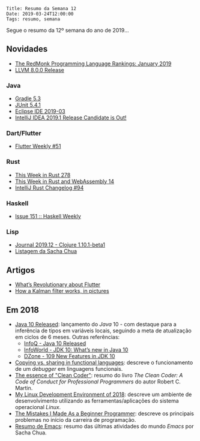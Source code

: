     Title: Resumo da Semana 12
    Date: 2019-03-24T12:00:00
    Tags: resumo, semana

Segue o resumo da 12º semana do ano de 2019...

<!-- more -->

## Novidades

* [The RedMonk Programming Language Rankings: January 2019](https://redmonk.com/sogrady/2019/03/20/language-rankings-1-19 "Post sobre The RedMonk Programming Language Rankings: January 2019")
* [LLVM 8.0.0 Release](https://lists.llvm.org/pipermail/llvm-announce/2019-March/000082.html "Post sobre LLVM 8.0.0 Release")

### Java

* [Gradle 5.3](https://docs.gradle.org/5.3/release-notes.html "Post sobre Gradle 5.3")
* [JUnit 5.4.1](https://junit.org/junit5/docs/5.4.1/release-notes "Post sobre JUnit 5.4.1")
* [Eclipse IDE 2019-03](https://www.eclipse.org/eclipseide/2019-03 "Post sobre Eclipse IDE 2019-03")
* [IntelliJ IDEA 2019.1 Release Candidate is Out!](https://blog.jetbrains.com/idea/2019/03/intellij-idea-2019-1-release-candidate-is-out "Post sobre IntelliJ IDEA 2019.1 Release Candidate is Out!")

### Dart/Flutter

* [Flutter Weekly #51](https://us17.campaign-archive.com/?u=c8d8d18b6e2c6316ddc1d48a0&id=06b82ed3fc "Post sobre Flutter Weekly #51")

### Rust

* [This Week in Rust 278](https://this-week-in-rust.org/blog/2019/03/19/this-week-in-rust-278 "Post sobre This Week in Rust 278")
* [This Week in Rust and WebAssembly 14](https://rustwasm.github.io/2019/03/21/this-week-in-rust-and-wasm-014.html "Post sobre This Week in Rust and WebAssembly 14")
* [IntelliJ Rust Changelog #94](https://intellij-rust.github.io/2019/03/18/changelog-94.html "Post sobre IntelliJ Rust Changelog #94")

### Haskell

* [Issue 151 :: Haskell Weekly](https://haskellweekly.news/issues/151.html "Post sobre Issue 151 :: Haskell Weekly")

### Lisp

* [Journal 2019.12 - Clojure 1.10.1-beta1](http://insideclojure.org/2019/03/23/journal "Post sobre Journal 2019.12 - Clojure 1.10.1-beta1")
* [Listagem da Sacha Chua](http://sachachua.com/blog/category/emacs-news "Post sobre Listagem da Sacha Chua")

## Artigos

* [What’s Revolutionary about Flutter](https://hackernoon.com/whats-revolutionary-about-flutter-946915b09514 "Artigo sobre What’s Revolutionary about Flutter")
* [How a Kalman filter works, in pictures](https://www.bzarg.com/p/how-a-kalman-filter-works-in-pictures "Artigo sobre How a Kalman filter works, in pictures")

## Em 2018

* [Java 10 Released](http://openjdk.java.net/projects/jdk/10 "Página do JDK 10"): lançamento do _Java_ 10 - com destaque para a inferência de tipos em variáveis locais, seguindo a meta de atualização em ciclos de 6 meses. Outras referências:
    * [InfoQ - Java 10 Released](https://www.infoq.com/news/2018/03/Java10GAReleased "InfoQ - Java 10 Released")
    * [InfoWorld - JDK 10: What’s new in Java 10](https://www.infoworld.com/article/3230507/java/java-jdk-10-what-new-features-to-expect-in-the-next-java.html "InfoWorld - JDK 10: What’s new in Java 10")
    * [DZone - 109 New Features in JDK 10](https://dzone.com/articles/109-new-features-in-jdk-10?fromrel=true "DZone - 109 New Features in JDK 10")
* [Copying vs. sharing in functional languages](https://danghica.blogspot.com.br/2018/03/copying-vs-sharing-in-functional.html "Artigo sobre programação funcional"): descreve o funcionamento de um _debugger_ em linguagens funcionais.
* [The essence of "Clean Coder"](http://www.inf.fu-berlin.de/inst/ag-se/teaching/K-CCD-2016/Clean-Coder-summary.pdf "Artigo com o resumo do Clean Coder"): resumo do livro _The Clean Coder: A Code of Conduct for Professional Programmers_ do autor Robert C. Martin.
* [My Linux Development Environment of 2018](https://dev.to/brpaz/my-linux-development-environment-of-2018-ch7 "Artigo sobre ambiente de desenvolvimento em Linux"): descreve um ambiente de desenvolvimento utilizando as ferramentas/aplicações do sistema operacional _Linux_.
* [The Mistakes I Made As a Beginner Programmer](https://medium.com/@samerbuna/the-mistakes-i-made-as-a-beginner-programmer-ac8b3e54c312 "Artigo sobre experiência em programação"): descreve os principais problemas no início da carreira de programação.
* [Resumo de Emacs](http://sachachua.com/blog/category/emacs-news "Post sobre o resumo do Emacs"): resumo das últimas atividades do mundo _Emacs_ por Sacha Chua.
